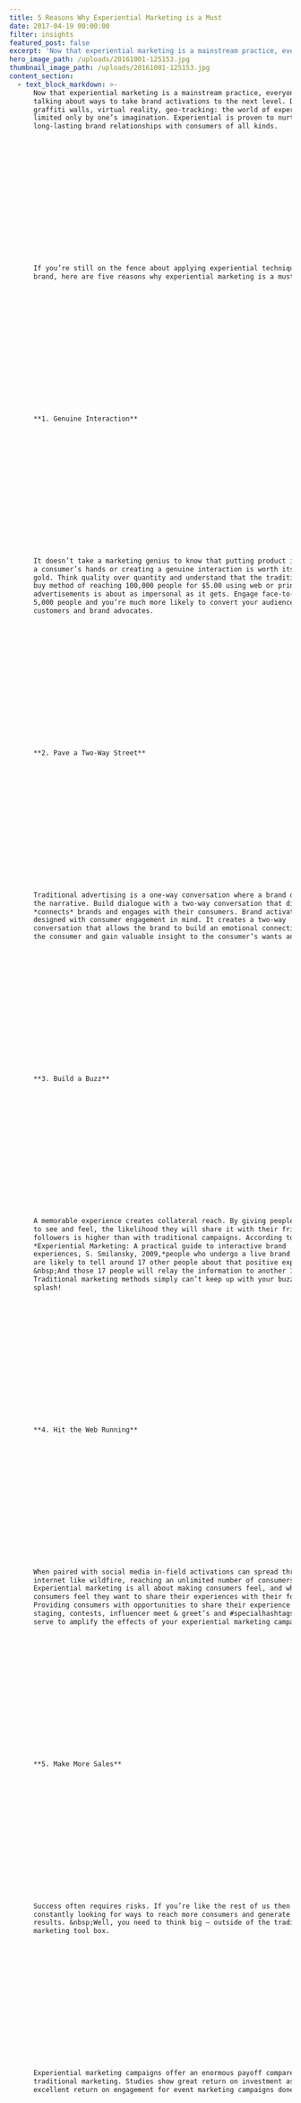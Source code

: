 ```yaml
---
title: 5 Reasons Why Experiential Marketing is a Must
date: 2017-04-19 00:00:00
filter: insights
featured_post: false
excerpt: 'Now that experiential marketing is a mainstream practice, everyone is talking about ways to take activations to the next level. Digital graffiti walls, virtual reality, geo-tracking: the world of experiential is limited only by one’s imagination.'
hero_image_path: /uploads/20161001-125153.jpg
thumbnail_image_path: /uploads/20161001-125153.jpg
content_section:
  - text_block_markdown: >-
      Now that experiential marketing is a mainstream practice, everyone is
      talking about ways to take brand activations to the next level. Digital
      graffiti walls, virtual reality, geo-tracking: the world of experiential is
      limited only by one’s imagination. Experiential is proven to nurture
      long-lasting brand relationships with consumers of all kinds.

















      If you’re still on the fence about applying experiential techniques to your
      brand, here are five reasons why experiential marketing is a must:

















      **1. Genuine Interaction**

















      It doesn’t take a marketing genius to know that putting product in
      a consumer’s hands or creating a genuine interaction is worth its weight in
      gold. Think quality over quantity and understand that the traditional media
      buy method of reaching 100,000 people for $5.00 using web or print
      advertisements is about as impersonal as it gets. Engage face-to-face with
      5,000 people and you’re much more likely to convert your audience to
      customers and brand advocates.

















      **2. Pave a Two-Way Street**

















      Traditional advertising is a one-way conversation where a brand dominates
      the narrative. Build dialogue with a two-way conversation that directly
      *connects* brands and engages with their consumers. Brand activations are
      designed with consumer engagement in mind. It creates a two-way
      conversation that allows the brand to build an emotional connection with
      the consumer and gain valuable insight to the consumer’s wants and needs.

















      **3. Build a Buzz**

















      A memorable experience creates collateral reach. By giving people something
      to see and feel, the likelihood they will share it with their friends and
      followers is higher than with traditional campaigns. According to
      *Experiential Marketing: A practical guide to interactive brand
      experiences, S. Smilansky, 2009,*people who undergo a live brand experience
      are likely to tell around 17 other people about that positive experience.
      &nbsp;And those 17 people will relay the information to another 1.5 people.
      Traditional marketing methods simply can’t keep up with your buzzworthy
      splash!

















      **4. Hit the Web Running**

















      When paired with social media in-field activations can spread through the
      internet like wildfire, reaching an unlimited number of consumers.
      Experiential marketing is all about making consumers feel, and when
      consumers feel they want to share their experiences with their followers.
      Providing consumers with opportunities to share their experience like photo
      staging, contests, influencer meet & greet’s and #specialhashtags will only
      serve to amplify the effects of your experiential marketing campaign.

















      **5. Make More Sales**

















      Success often requires risks. If you’re like the rest of us then you’re
      constantly looking for ways to reach more consumers and generate better
      results. &nbsp;Well, you need to think big – outside of the traditional
      marketing tool box.

















      Experiential marketing campaigns offer an enormous payoff compared to
      traditional marketing. Studies show great return on investment as well as
      excellent return on engagement for event marketing campaigns done right.

















      According to EventTrack’s 2015 survey, 49 percent of brands realize an ROI
      of between 3:1 and 5:1. Twenty-nine percent say their ROI is 10:1 and 12
      percent say their ROI is 20:1. Sixty-five percent of brands see a direct
      link between sales and experiential marketing campaigns. That’s probably
      why 79 percent of brands expect to do more with experiential marketing this
      year, and the average increase in live event marketing budgets is six
      percent.

















      The 2014 version of the EventTrack survey reports that 93 percent of
      consumers say live events are more effective than television advertising.
      The reason is clear from the 89 percent of people who say live events give
      them a better understanding of a brand’s product or service than
      a television, print, banner or radio ad.

















      Moral of the story: if you remain conservative in your marketing efforts,
      you will likely see conservative results. What worked yesterday isn’t
      working as well today but one thing is certain, experiential marketing is
      working now.
    single_image_block:
      single_image_path:
    double_image_block:
      image_1_path:
      image_2_path:
    video_block:
      video_id:
---
```



DO NOT ADD POST CONTENT HERE!

Add all content in Content Sections.